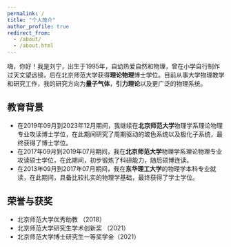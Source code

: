 ```yaml
---
permalink: /
title: "个人简介"
author_profile: true
redirect_from: 
  - /about/
  - /about.html
---
```


嗨，你好！我是刘宁，出生于1995年，自幼热爱自然和物理，曾在小学自行制作过天文望远镜，后在北京师范大学获得**理论物理**博士学位。目前从事大学物理教学和研究工作，我的研究方向为**量子气体**，**引力理论**以及更广泛的物理系统。

教育背景
------

* 在2019年09月到2023年12月期间，我继续在**北京师范大学**物理学系理论物理专业攻读博士学位，在此期间研究了周期驱动的玻色系统以及极化子系统，最终获得了博士学位。
* 在2017年09月到2019年07月期间，我在**北京师范大学**物理学系理论物理专业攻读硕士学位，在此期间，初步锻炼了科研能力，随后硕博连读。
* 在2013年09月到2017年07月期间，我在**东华理工大学**的物理学本科专业就读，在此期间，具备比较扎实的物理学基础，最终获得了学士学位。


荣誉与获奖
------
* 北京师范大学优秀助教 （2018）
* 北京师范大学研究生学术创新奖 （2021）
* 北京师范大学博士研究生一等奖学金（2021）

